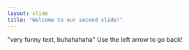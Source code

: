 ```yaml
---
layout: slide
title: "Welcome to our second slide!"
---
```

"very funny text, buhahahaha"
Use the left arrow to go back!

